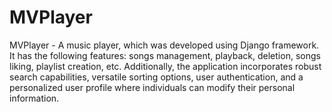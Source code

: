 # MVPlayer
MVPlayer - A music player, which was developed using Django framework. It has the following features: songs management, playback, deletion, songs liking, playlist creation, etc. Additionally, the application incorporates robust search capabilities, versatile sorting options, user authentication, and a personalized user profile where individuals can modify their personal information.
